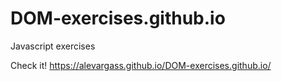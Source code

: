 # DOM-exercises.github.io
Javascript exercises

Check it! https://alevargass.github.io/DOM-exercises.github.io/
